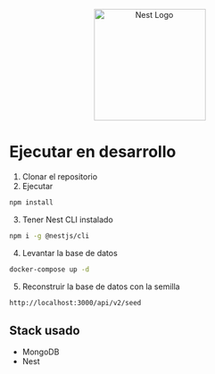 <p align="center">
  <a href="http://nestjs.com/" target="blank"><img src="https://nestjs.com/img/logo-small.svg" width="200" alt="Nest Logo" /></a>
</p>

# Ejecutar en desarrollo

1. Clonar el repositorio
2. Ejecutar

```bash
npm install
```

3. Tener Nest CLI instalado

```bash
npm i -g @nestjs/cli
```

4. Levantar la base de datos

```bash
docker-compose up -d
```

5. Reconstruir la base de datos con la semilla

```bash
http://localhost:3000/api/v2/seed
```

## Stack usado

* MongoDB
* Nest
